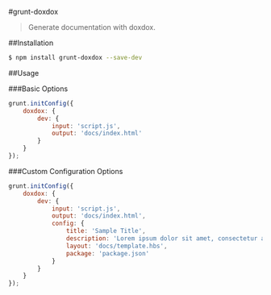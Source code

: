 #grunt-doxdox

> Generate documentation with doxdox.

##Installation

```bash
$ npm install grunt-doxdox --save-dev
```

##Usage

###Basic Options

```javascript
grunt.initConfig({
    doxdox: {
        dev: {
            input: 'script.js',
            output: 'docs/index.html'
        }
    }
});
```

###Custom Configuration Options

```javascript
grunt.initConfig({
    doxdox: {
        dev: {
            input: 'script.js',
            output: 'docs/index.html',
            config: {
                title: 'Sample Title',
                description: 'Lorem ipsum dolor sit amet, consectetur adipisicing elit',
                layout: 'docs/template.hbs',
                package: 'package.json'
            }
        }
    }
});
```
